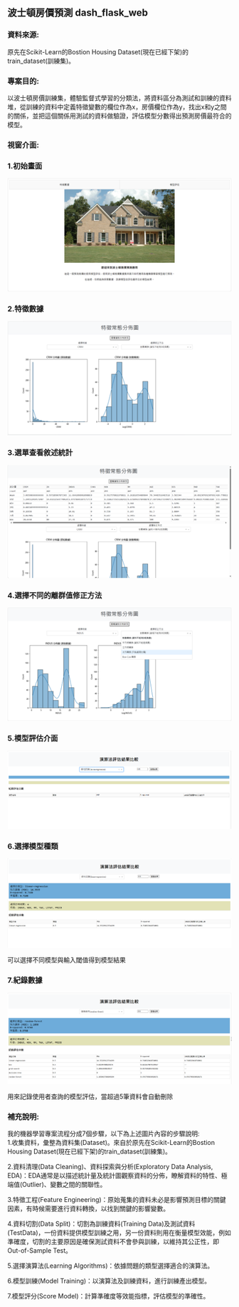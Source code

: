 ## 波士頓房價預測 dash_flask_web

### 資料來源:
原先在Scikit-Learn的Bostion Housing Dataset(現在已經下架)的train_dataset(訓練集)。

### 專案目的: 
以波士頓房價訓練集，體驗監督式學習的分類法，將資料區分為測試和訓練的資料堆，從訓練的資料中定義特徵變數的欄位作為x，房價欄位作為y，找出x和y之間的關係，並把這個關係用測試的資料做驗證，評估模型分數得出預測房價最符合的模型。



### 視窗介面:

### 1.初始畫面
![picture_1](./static/images/介面1.png)

### 2.特徵數據
![picture_2](./static/images/介面2.png)

### 3.選單查看敘述統計
![picture_3](./static/images/介面3.png)

### 4.選擇不同的離群值修正方法
![picture_4](./static/images/介面4.png)

### 5.模型評估介面
![picture_5](./static/images/介面5.png)

### 6.選擇模型種類
![picture_6](./static/images/介面6.png)

可以選擇不同模型與輸入閾值得到模型結果

### 7.紀錄數據
![picture_7](./static/images/介面7.png)

用來記錄使用者查詢的模型評估，當超過5筆資料會自動刪除



### 補充說明:
我的機器學習專案流程分成7個步驟，以下為上述圖片內容的步驟說明:  
1.收集資料，彙整為資料集(Dataset)。來自於原先在Scikit-Learn的Bostion Housing Dataset(現在已經下架)的train_dataset(訓練集)。  

2.資料清理(Data Cleaning)、資料探索與分析(Exploratory Data Analysis, EDA)：EDA通常是以描述統計量及統計圖觀察資料的分佈，瞭解資料的特性、極端值(Outlier)、變數之間的關聯性。  

3.特徵工程(Feature Engineering)：原始蒐集的資料未必是影響預測目標的關鍵因素，有時候需要進行資料轉換，以找到關鍵的影響變數。

4.資料切割(Data Split)：切割為訓練資料(Training Data)及測試資料(TestData)，一份資料提供模型訓練之用，另一份資料則用在衡量模型效能，例如準確度，切割的主要原因是確保測試資料不會參與訓練，以維持其公正性，即Out-of-Sample Test。

5.選擇演算法(Learning Algorithms)：依據問題的類型選擇適合的演算法。

6.模型訓練(Model Training)：以演算法及訓練資料，進行訓練產出模型。

7.模型評分(Score Model)：計算準確度等效能指標，評估模型的準確性。